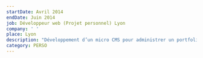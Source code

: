 ```yaml
---
startDate: Avril 2014
endDate: Juin 2014
job: Développeur web (Projet personnel) Lyon
company: ' '
place: Lyon
description: "Développement d’un micro CMS pour administrer un portfolio.\r\n\n**Framework PHP5.4 MVC: Silex, HTML/CSS, Framework Bootstrap, Base de données MySQL, GitHub.**"
category: PERSO
---
```


